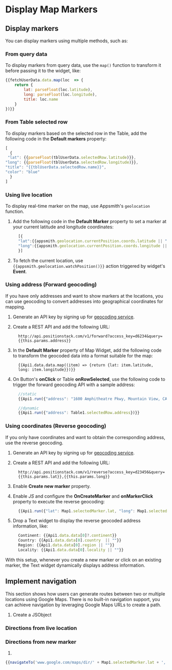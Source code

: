 
# Display Map Markers


## Display markers

You can display markers using multiple methods, such as:

### From query data

To display markers from query data, use the `map()` function to transform it before passing it to the widget, like:


```js
{{fetchUserData.data.map(loc  => {
    return {
        lat: parseFloat(loc.latitude),
        long: parseFloat(loc.longitude),
        title: loc.name
    }
})}}
```

###  From Table selected row

To display markers based on the selected row in the Table, add the following code in the **Default markers** property:


```js
[
  {
 "lat": {{parseFloat(tblUserData.selectedRow.latitude)}},
"long": {{parseFloat(tblUserData.selectedRow.longitude)}},
"title": "{{tblUserData.selectedRow.name}}",
"color": "blue"
  }
]
```


### Using live location

To display real-time marker on the map, use Appsmith's `geolocation` function.

1. Add the following code in the **Default Marker** property to set a marker at your current latitude and longitude coordinates:

<dd>

```js
[{
"lat":{{appsmith.geolocation.currentPosition.coords.latitude || ""}}, 
"long":{{appsmith.geolocation.currentPosition.coords.longitude || ""}}
}]
```

</dd>

2. To fetch the current location, use `{{appsmith.geolocation.watchPosition()}}` action triggered by widget's **Event**.



### Using address (Forward geocoding)

If you have only addresses and want to show markers at the locations, you can use geocoding to convert addresses into geographical coordinates for mapping.

1. Generate an API key by signing up for [geocoding service](https://developers.google.com/maps/documentation/geocoding/requests-geocoding). 

2. Create a REST API and add the following URL:

<dd>


```api
http://api.positionstack.com/v1/forward?access_key=d6234&query={{this.params.address}}
```

</dd>

3. In the **Default Marker** property of Map Widget, add the following code to transform the geocoded data into a format suitable for the map:

<dd>


```api
{{Api1.data.data.map((item) => {return {lat: item.latitude, long: item.longitude}})}}
```

</dd>

4. On Button's **onClick** or Table **onRowSelected**, use the following code to trigger the forward geocoding API with a sample address:

<dd>

```js
//static
{{Api1.run({"address": "1600 Amphitheatre Pkwy, Mountain View, CA 94043, USA"})}}

//dynamic
{{Api1.run({"address": Table1.selectedRow.address})}}
```

</dd>



### Using coordinates (Reverse geocoding)

If you only have coordinates and want to obtain the corresponding address, use the reverse geocoding.

1. Generate an API key by signing up for [geocoding service](https://developers.google.com/maps/documentation/geocoding/requests-geocoding). 

2. Create a REST API and add the following URL:

<dd>


```api
http://api.positionstack.com/v1/reverse?access_key=d23456&query={{this.params.lat}},{{this.params.long}}
```

</dd>

3. Enable **Create new marker** property. 

4. Enable *JS* and configure the **OnCreateMarker** and **onMarkerClick** property to execute the reverse geocoding:

<dd>


```js
{{Api1.run({"lat": Map1.selectedMarker.lat, "long": Map1.selectedMarker.long})}}
```

</dd>

5. Drop a Text widget to display the reverse geocoded address information, like:

<dd>


```js
Continent: {{Api1.data.data[0]?.continent}}
Country: {{Api1.data.data[0].country  || ""}}
Region: {{Api1.data.data[0].region || ""}}
Locality: {{Api1.data.data[0].locality || ""}}
```

</dd>


With this setup, whenever you create a new marker or click on an existing marker, the Text widget dynamically displays address information.




## Implement navigation

This section shows how users can generate routes between two or multiple locations using Google Maps. There is no built-in navigation support, you can achieve navigation by leveraging Google Maps URLs to create a path. 

1. Create a JSObject 





### Directions from live location


### Directions from new marker

1. 

```js
{{navigateTo('www.google.com/maps/dir/' + Map1.selectedMarker.lat + ',' + Map1.selectedMarker.long + '/' + Table1.selectedRow.latitude + ',' + Table1.selectedRow.longitude, {},'NEW_WINDOW')}}
```
